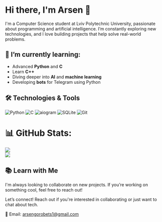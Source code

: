 # Hi there, I'm Arsen 👋

I'm a Computer Science student at Lviv Polytechnic University, passionate about programming and artificial intelligence. I’m constantly exploring new technologies, and I love building projects that help solve real-world problems.

## 🌱 I’m currently learning:
- Advanced **Python** and **C**
- Learn **C++**
- Diving deeper into **AI** and **machine learning**
- Developing **bots** for Telegram using Python

## 🛠 Technologies & Tools

![Python](https://img.shields.io/badge/Python-3776AB?style=for-the-badge&logo=python&logoColor=white) 
![C](https://img.shields.io/badge/C-00599C?style=for-the-badge&logo=c&logoColor=white)
![aiogram](https://img.shields.io/badge/aiogram-430098?style=for-the-badge&logo=telegram&logoColor=white)
![SQLite](https://img.shields.io/badge/SQLite-07405E?style=for-the-badge&logo=sqlite&logoColor=white)
![Git](https://img.shields.io/badge/Git-F05032?style=for-the-badge&logo=git&logoColor=white)

# 📊 GitHub Stats:
![](https://github-readme-streak-stats.herokuapp.com/?user=codeBoulder&theme=dark&hide_border=false)<br/>
![](https://github-readme-stats.vercel.app/api/top-langs/?username=codeBoulder&theme=dark&hide_border=false&include_all_commits=false&count_private=false&layout=compact)

## 📚 Learn with Me
I'm always looking to collaborate on new projects. If you’re working on something cool, feel free to reach out!

Let’s connect! Reach out if you're interested in collaborating or just want to chat about tech.


📧 Email: arsengorobets1@gmail.com
